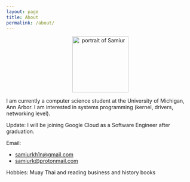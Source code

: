 ```yaml
---
layout: page
title: About
permalink: /about/
---
```


<div style="text-align:center">
<img id="portrait" src="{{site.url}}/assets/images/portrait.jpg" width="150" 
align="middle" alt="portrait of Samiur">
</div>

I am currently a computer science student at the University of Michigan, Ann
Arbor. I am interested in systems programming (kernel, drivers, networking
level).

Update: I will be joining Google Cloud as a Software Engineer after graduation.

Email:
- samiurkh1n@gmail.com
- samiurk@protonmail.com

Hobbies: Muay Thai and reading business and history books
